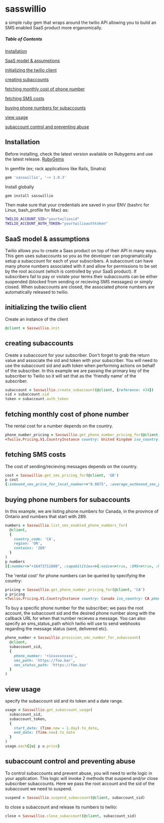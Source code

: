 # sasswillio
a simple ruby gem that wraps around the twilio API allowing you to build an SMS enabled SaaS product more erganomically.


##### Table of Contents  
  [Installation](#install)

  [SaaS model & assumptions](#sassmodel)

  [initializing the twilio client](#init)

  [creating subaccounts](#subaccounts)

  [fetching monthly cost of phone number](#numberMonthlyCost)
  
  [fetching SMS costs](#numberSMSCost)

  [buying phone numbers for subaccounts](#phonenums)

  [view usage](#usage)

  [subaccount control and preventing abuse](#control)
  
<a name="install"/>

## Installation

  Before installing, check the latest version available on Rubygems and use the latest release.
  <a href="https://rubygems.org/gems/sasswillio" target="_blank">RubyGems</a>
  
  In gemfile (ex; rack applications like Rails, Sinatra) 

  ```ruby
  gem 'sasswillio', '~> 1.0.3'
  ```
  Install globally

  ```bash
  gem install sasswillio
  ```
  Then make sure that your credentials are saved in your ENV (bashrc for Linux, bash_profile for Mac) as:

  ```bash
  TWILIO_ACCOUNT_SID="yourtwiliosid"
  TWILIO_ACCOUNT_AUTH_TOKEN="yourtwilioauthtoken"
  ```

<a name="sassmodel"/>

## SaaS model & assumptions

  Twilio allows you to create a Saas product on top of their API in many ways. This gem uses subaccounts so you as the developer can programatically setup a subaccount for each of your subscribers. A subaccount can have many phone numbers associated with it and allow for permissions to be set by the root account (which is controlled by your SaaS product). If subscribers fail to pay or violate your terms their subaccounts can be either suspended (blocked from sending or recieving SMS messages) or simply closed. When subaccounts are closed, the associated phone numbers are automatically released to twilio.

<a name="init"/>

## initializing the twilio client

  Create an instance of the client

  ```ruby
  @client = Sasswillio.init
  ```

<a name="subaccounts"/>

## creating subaccounts

  Create a subaccount for your subscriber. Don't forget to grab the return value and associate the sid and token with your subscriber. You will need to use the subaccount sid and auth token when performing actions on behalf of the subscriber. In this example we are passing the primary key of the subscriber to Twilio so it will set that as the 'friendly name' of the subscriber.

  ```ruby
  subaccount = Sasswillio.create_subaccount(@client, {reference: 434})
  sid = subaccount.sid
  token = subaccount.auth_token
  ```

<a name="numberMonthlyCost"/>

## fetching monthly cost of phone number

  The rental cost for a number depends on the country.

  ```ruby
  phone_number_pricing = Sasswillio.get_phone_number_pricing_for(@client, 'GB')
  <Twilio.Pricing.V1.CountryInstance country: United Kingdom iso_country: GB phone_number_prices: [{"number_type"=>"local", "base_price"=>"1.00", "current_price"=>"1.00"}, {"number_type"=>"mobile", "base_price"=>"1.00", "current_price"=>"1.00"}, {"number_type"=>"national", "base_price"=>"1.00", "current_price"=>"1.00"}, {"number_type"=>"toll free", "base_price"=>"2.00", "current_price"=>"2.00"}] price_unit: USD url: https://pricing.twilio.com/v1/PhoneNumbers/Countries/GB>
  ```

<a name="numberSMSCost"/>

## fetching SMS costs

  The cost of sending/recieving messages depends on the country.

  ```ruby
  cost = Sasswillio.get_sms_pricing_for(@client, 'GB')
  p cost
  {:inbound_sms_price_for_local_number=>"0.0075", :average_outbound_sms_price_for_local_number=>0.04000000000000002, :currency=>"USD"}
  ```

<a name="phonenums"/>

## buying phone numbers for subaccounts

  In this example, we are listing phone numbers for Canada, in the province of Ontario and numbers that start with 289. 

  ```ruby
  numbers = Sasswillio.list_sms_enabled_phone_numbers_for(
    @client, 
    {
      country_code: 'CA', 
      region: 'ON', 
      contains: '289'
    }
  )
  p numbers
  [{:number=>"+16473711080", :capabilities=>{:voice=>true, :SMS=>true, :MMS=>true, :fax=>true}}, {:number=>"+16473711150", :capabilities=>{:voice=>true, :SMS=>true, :MMS=>true, :fax=>true}}, {:number=>"+16473711025", :capabilities=>{:voice=>true, :SMS=>true, :MMS=>true, :fax=>true}}]
  ```

  The 'rental cost' for phone numbers can be queried by specifying the country: 

  ```ruby
  pricing = Sasswillio.get_phone_number_pricing_for(@client, 'CA')
  p pricing 
  <Twilio.Pricing.V1.CountryInstance country: Canada iso_country: CA phone_number_prices: [{"number_type"=>"local", "base_price"=>"1.00", "current_price"=>"1.00"}, {"number_type"=>"toll free", "base_price"=>"2.00", "current_price"=>"2.00"}] price_unit: USD url: https://pricing.twilio.com/v1/PhoneNumbers/Countries/CA>
  ```

  To buy a specific phone number for the subscriber; we pass the root account, the subaccount sid and the desired phone number along with the callback URL for when that number recieves a message. You can also specify an sms_status_path which twilio will use to send webhooks regarding the message status (sent, delivered etc).

  ```ruby
  phone_number = Sasswillio.provision_sms_number_for_subaccount(
    @client, 
    subaccount_sid, 
    {
      phone_number: '+1xxxxxxxxxx', 
      sms_path: 'https://foo.bar', 
      sms_status_path: 'https://foo.baz'
    }
  )
  ```

<a name="usage"/>

## view usage

  specify the subaccount sid and its token and a date range.

  ```ruby
  usage = Sasswillio.get_subaccount_usage(
    subaccount_sid, 
    subaccount_token, 
    {
      start_date: (Time.now - 1.day).to_date, 
      end_date: (Time.now).to_date
    }
  )
  usage.each{|u| p u.price}
  ```

<a name="control"/>

## subaccount control and preventing abuse

  To control subaccounts and prevent abuse, you will need to write logic in your application. This logic will invoke 2 methods that suspend and/or close subscriber subaccounts. Here we pass the root account and the sid of the subaccount we need to suspend.

  ```ruby
  suspend = Sasswillio.suspend_subaccount(@client, subaccount_sid) 
  ```

  to close a subaccount and release its numbers to twilio: 

  ```ruby
  close = Sasswillio.close_subaccount(@client, subaccount_sid) 
  ```

